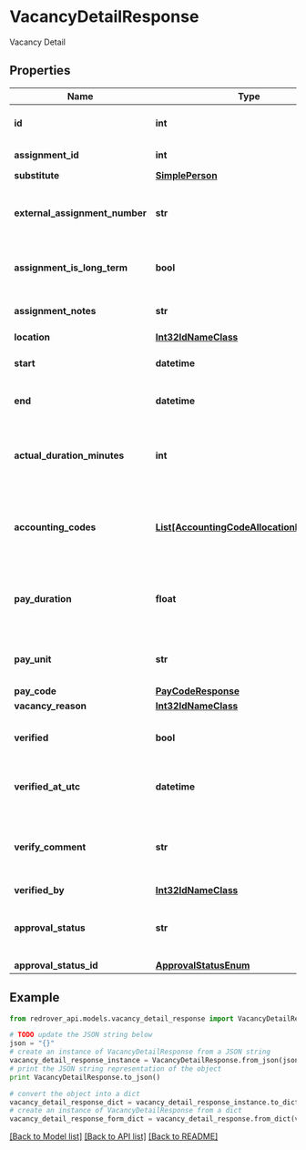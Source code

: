 # VacancyDetailResponse

Vacancy Detail

## Properties
Name | Type | Description | Notes
------------ | ------------- | ------------- | -------------
**id** | **int** | Id of the Vacancy Detail | [optional] 
**assignment_id** | **int** | Id of the Assignment | [optional] 
**substitute** | [**SimplePerson**](SimplePerson.md) |  | [optional] 
**external_assignment_number** | **str** | Assignment number to match another system | [optional] 
**assignment_is_long_term** | **bool** | Is this assignment considered long term? | [optional] 
**assignment_notes** | **str** | Notes about this assignment | [optional] 
**location** | [**Int32IdNameClass**](Int32IdNameClass.md) |  | [optional] 
**start** | **datetime** | When the Vacancy starts | [optional] 
**end** | **datetime** | When the Vacancy ends | [optional] 
**actual_duration_minutes** | **int** | How long the Vacancy Detail is scheduled (minutes) | [optional] 
**accounting_codes** | [**List[AccountingCodeAllocationResponse]**](AccountingCodeAllocationResponse.md) | The Accounting codes associated with the Vacancy | [optional] 
**pay_duration** | **float** | The Calculated Effective Duration (Days or Minutes) | [optional] 
**pay_unit** | **str** | The pay unit. (&#39;DAYS&#39;, &#39;MINUTES&#39;) | [optional] 
**pay_code** | [**PayCodeResponse**](PayCodeResponse.md) |  | [optional] 
**vacancy_reason** | [**Int32IdNameClass**](Int32IdNameClass.md) |  | [optional] 
**verified** | **bool** | If the Vacancy has been verified | [optional] 
**verified_at_utc** | **datetime** | When the Vacancy was verified | [optional] 
**verify_comment** | **str** | Comment made when the Vacancy was verified | [optional] 
**verified_by** | [**Int32IdNameClass**](Int32IdNameClass.md) |  | [optional] 
**approval_status** | **str** | The current approval status of the vacancy | [optional] 
**approval_status_id** | [**ApprovalStatusEnum**](ApprovalStatusEnum.md) |  | [optional] 

## Example

```python
from redrover_api.models.vacancy_detail_response import VacancyDetailResponse

# TODO update the JSON string below
json = "{}"
# create an instance of VacancyDetailResponse from a JSON string
vacancy_detail_response_instance = VacancyDetailResponse.from_json(json)
# print the JSON string representation of the object
print VacancyDetailResponse.to_json()

# convert the object into a dict
vacancy_detail_response_dict = vacancy_detail_response_instance.to_dict()
# create an instance of VacancyDetailResponse from a dict
vacancy_detail_response_form_dict = vacancy_detail_response.from_dict(vacancy_detail_response_dict)
```
[[Back to Model list]](../README.md#documentation-for-models) [[Back to API list]](../README.md#documentation-for-api-endpoints) [[Back to README]](../README.md)


